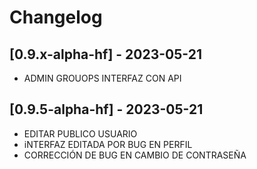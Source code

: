 # Changelog


## [0.9.x-alpha-hf] - 2023-05-21
- ADMIN GROUOPS INTERFAZ CON API 

## [0.9.5-alpha-hf] - 2023-05-21
- EDITAR PUBLICO USUARIO
- iNTERFAZ EDITADA POR BUG EN PERFIL
- CORRECCIÓN DE BUG EN CAMBIO DE CONTRASEÑA




